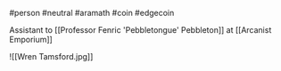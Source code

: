 #person #neutral #aramath #coin #edgecoin

Assistant to [[Professor Fenric 'Pebbletongue' Pebbleton]] at [[Arcanist Emporium]]

![[Wren Tamsford.jpg]]